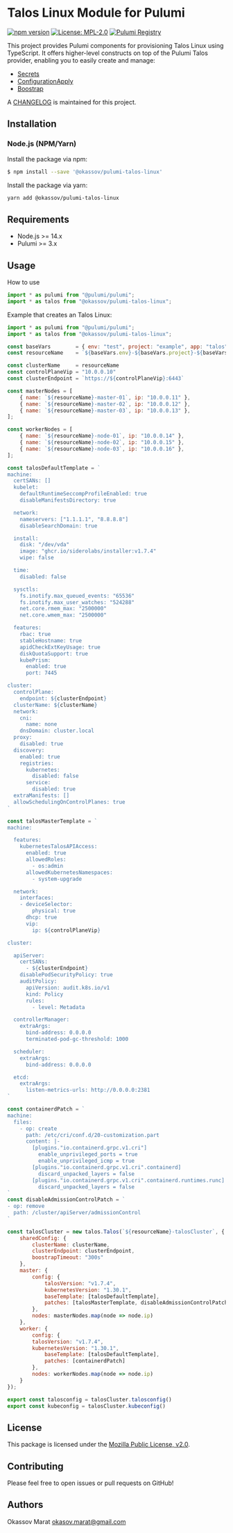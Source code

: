 # Talos Linux Module for Pulumi

[![npm version](https://badge.fury.io/js/%40okassov%2Fpulumi-openstack-instance.svg)](https://badge.fury.io/js/%40okassov%2Fpulumi-openstack-instance)
[![License: MPL-2.0](https://img.shields.io/badge/License-MPL%202.0-brightgreen.svg)](https://mozilla.org/MPL/2.0/)
[![Pulumi Registry](https://img.shields.io/badge/Pulumi-Registry-blueviolet.svg)](https://www.pulumi.com/registry/packages/talos/)

This project provides Pulumi components for provisioning Talos Linux using TypeScript. It offers higher-level constructs on top of the Pulumi Talos provider, enabling you to easily create and manage:
  - [Secrets](https://www.pulumi.com/registry/packages/talos/api-docs/machine/secrets/)
  - [ConfigurationApply](https://www.pulumi.com/registry/packages/talos/api-docs/machine/configurationapply/)
  - [Boostrap](https://www.pulumi.com/registry/packages/talos/api-docs/machine/bootstrap/)

A [CHANGELOG][changelog] is maintained for this project.

## Installation

### Node.js (NPM/Yarn)

Install the package via npm:

```sh
$ npm install --save '@okassov/pulumi-talos-linux'
```

Install the package via yarn:

```sh
yarn add @okassov/pulumi-talos-linux
```

## Requirements

- Node.js >= 14.x
- Pulumi >= 3.x

## Usage

How to use

```js
import * as pulumi from "@pulumi/pulumi";
import * as talos from "@okassov/pulumi-talos-linux";
```

Example that creates an Talos Linux:

```js
import * as pulumi from "@pulumi/pulumi";
import * as talos from "@okassov/pulumi-talos-linux";

const baseVars        = { env: "test", project: "example", app: "talos" }
const resourceName    = `${baseVars.env}-${baseVars.project}-${baseVars.app}`

const clusterName     = resourceName
const controlPlaneVip = "10.0.0.10"
const clusterEndpoint = `https://${controlPlaneVip}:6443`

const masterNodes = [
    { name: `${resourceName}-master-01`, ip: "10.0.0.11" },
    { name: `${resourceName}-master-02`, ip: "10.0.0.12" },
    { name: `${resourceName}-master-03`, ip: "10.0.0.13" },
];

const workerNodes = [
    { name: `${resourceName}-node-01`, ip: "10.0.0.14" },
    { name: `${resourceName}-node-02`, ip: "10.0.0.15" },
    { name: `${resourceName}-node-03`, ip: "10.0.0.16" },
];

const talosDefaultTemplate = `
machine:
  certSANs: []
  kubelet:
    defaultRuntimeSeccompProfileEnabled: true
    disableManifestsDirectory: true

  network:
    nameservers: ["1.1.1.1", "8.8.8.8"]
    disableSearchDomain: true

  install:
    disk: "/dev/vda"
    image: "ghcr.io/siderolabs/installer:v1.7.4"
    wipe: false

  time:
    disabled: false

  sysctls:
    fs.inotify.max_queued_events: "65536"
    fs.inotify.max_user_watches: "524288"
    net.core.rmem_max: "2500000"
    net.core.wmem_max: "2500000"

  features:
    rbac: true
    stableHostname: true
    apidCheckExtKeyUsage: true
    diskQuotaSupport: true
    kubePrism:
      enabled: true
      port: 7445

cluster:
  controlPlane:
    endpoint: ${clusterEndpoint}
  clusterName: ${clusterName}
  network:
    cni:
      name: none
    dnsDomain: cluster.local
  proxy:
    disabled: true
  discovery:
    enabled: true
    registries:
      kubernetes:
        disabled: false
      service:
        disabled: true
  extraManifests: []
  allowSchedulingOnControlPlanes: true
`

const talosMasterTemplate = `
machine:

  features:
    kubernetesTalosAPIAccess:
      enabled: true
      allowedRoles:
        - os:admin
      allowedKubernetesNamespaces:
        - system-upgrade

  network:
    interfaces:
    - deviceSelector:
        physical: true
      dhcp: true
      vip:
        ip: ${controlPlaneVip}

cluster:

  apiServer:
    certSANs:
      - ${clusterEndpoint}
    disablePodSecurityPolicy: true
    auditPolicy:
      apiVersion: audit.k8s.io/v1
      kind: Policy
      rules:
        - level: Metadata

  controllerManager:
    extraArgs:
      bind-address: 0.0.0.0
      terminated-pod-gc-threshold: 1000

  scheduler:
    extraArgs:
      bind-address: 0.0.0.0

  etcd:
    extraArgs:
      listen-metrics-urls: http://0.0.0.0:2381
`

const containerdPatch = `
machine:
  files:
    - op: create
      path: /etc/cri/conf.d/20-customization.part
      content: |-
        [plugins."io.containerd.grpc.v1.cri"]
          enable_unprivileged_ports = true
          enable_unprivileged_icmp = true
        [plugins."io.containerd.grpc.v1.cri".containerd]
          discard_unpacked_layers = false
        [plugins."io.containerd.grpc.v1.cri".containerd.runtimes.runc]
          discard_unpacked_layers = false
`
const disableAdmissionControlPatch = `
- op: remove
  path: /cluster/apiServer/admissionControl
`

const talosCluster = new talos.Talos(`${resourceName}-talosCluster`, {
    sharedConfig: {
        clusterName: clusterName,
        clusterEndpoint: clusterEndpoint,
        boostrapTimeout: "300s"
    },
    master: {
        config: {
            talosVersion: "v1.7.4",
            kubernetesVersion: "1.30.1",
            baseTemplate: [talosDefaultTemplate],
            patches: [talosMasterTemplate, disableAdmissionControlPatch, containerdPatch]
        },
        nodes: masterNodes.map(node => node.ip)
    },
    worker: {
        config: {
        talosVersion: "v1.7.4",
        kubernetesVersion: "1.30.1",
            baseTemplate: [talosDefaultTemplate],
            patches: [containerdPatch]
        },
        nodes: workerNodes.map(node => node.ip)
    }
});

export const talosconfig = talosCluster.talosconfig()
export const kubeconfig = talosCluster.kubeconfig()
```

## License

This package is licensed under the [Mozilla Public License, v2.0][mpl2].

## Contributing

Please feel free to open issues or pull requests on GitHub!

[pulumi]: https://pulumi.io
[mpl2]: https://www.mozilla.org/en-US/MPL/2.0/
[changelog]: https://github.com/okassov/pulumi-openstack-network/blob/master/CHANGELOG.md

## Authors

Okassov Marat <okasov.marat@gmail.com>
